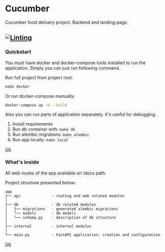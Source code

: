 # Сucumber
Cucumber food delivery project. Backend and landing page.

[![Linting](https://github.com/lamedevelop/cucumber/actions/workflows/ci.yml/badge.svg?branch=main)](https://github.com/lamedevelop/cucumber/actions/workflows/ci.yml)
---

### Quickstart

You must have docker and docker-compose tools 
installed to run the application. 
Simply you can just run following command.


Run full project from project root:
```bash
make docker
```

Or run docker-compose manually:

```bash
docker-compose up -d --build
```

Also you can run parts of application separately.
It's useful for debugging.

1. Install requirements
2. Run db container with: 
```make db```
3. Run alembic migrations:
```make alembic```
4. Run app locally:
```make local```

[Up](#cucumber)


### What's inside

All web routes of the app available on /docs path.

Project structure presented below:

```
app
├── api              - routing and web related modules
│
├── db               - db related modules
│   ├── migrations   - generated alembic migrations
│   └── models       - db models
│   └── schema.py    - description of db structure
│
├── internal         - internal modules
│
└── main.py          - FastAPI application: creation and configuration
```

[Up](#cucumber)
